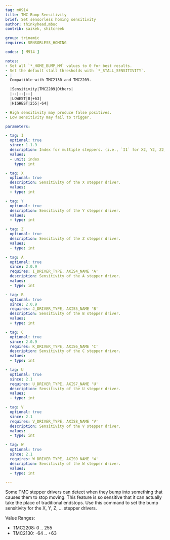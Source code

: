 ```yaml
---
tag: m0914
title: TMC Bump Sensitivity
brief: Set sensorless homing sensitivity
author: thinkyhead,mbuc
contrib: saikek, shitcreek

group: trinamic
requires: SENSORLESS_HOMING

codes: [ M914 ]

notes:
- Set all `*_HOME_BUMP_MM` values to 0 for best results.
- Set the default stall thresholds with `*_STALL_SENSITIVITY`.
- |
  Compatible with TMC2130 and TMC2209.

  |Sensitivity|TMC2209|Others|
  |--|--|--|
  |LOWEST|0|+63|
  |HIGHEST|255|-64|

- High sensitivity may produce false positives.
- Low sensitivity may fail to trigger.

parameters:

- tag: I
  optional: true
  since: 1.1.9
  description: Index for multiple steppers. (i.e., `I1` for X2, Y2, Z2; `I2` for Z3; `I3` for Z4).
  values:
  - unit: index
    type: int

- tag: X
  optional: true
  description: Sensitivity of the X stepper driver.
  values:
  - type: int

- tag: Y
  optional: true
  description: Sensitivity of the Y stepper driver.
  values:
  - type: int

- tag: Z
  optional: true
  description: Sensitivity of the Z stepper driver.
  values:
  - type: int

- tag: A
  optional: true
  since: 2.0.9
  requires: I_DRIVER_TYPE, AXIS4_NAME 'A'
  description: Sensitivity of the A stepper driver.
  values:
  - type: int

- tag: B
  optional: true
  since: 2.0.9
  requires: J_DRIVER_TYPE, AXIS5_NAME 'B'
  description: Sensitivity of the B stepper driver.
  values:
  - type: int

- tag: C
  optional: true
  since: 2.0.9
  requires: K_DRIVER_TYPE, AXIS6_NAME 'C'
  description: Sensitivity of the C stepper driver.
  values:
  - type: int

- tag: U
  optional: true
  since: 2.1
  requires: U_DRIVER_TYPE, AXIS7_NAME 'U'
  description: Sensitivity of the U stepper driver.
  values:
  - type: int

- tag: V
  optional: true
  since: 2.1
  requires: V_DRIVER_TYPE, AXIS8_NAME 'V'
  description: Sensitivity of the V stepper driver.
  values:
  - type: int

- tag: W
  optional: true
  since: 2.1
  requires: W_DRIVER_TYPE, AXIS9_NAME 'W'
  description: Sensitivity of the W stepper driver.
  values:
  - type: int

---
```


Some TMC stepper drivers can detect when they bump into something that causes them to stop moving. This feature is so sensitive that it can actually take the place of traditional endstops. Use this command to set the bump sensitivity for the X, Y, Z, ... stepper drivers.

Value Ranges:
- TMC2208: 0 .. 255
- TMC2130: -64 .. +63
